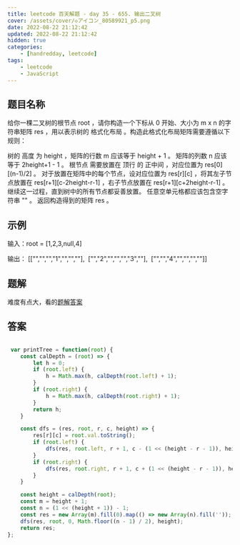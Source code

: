 ```yaml
---
title: leetcode 百天解题 - day 35 - 655. 输出二叉树
cover: /assets/cover/◇アイコン_80589921_p5.png
date: 2022-08-22 21:12:42
updated: 2022-08-22 21:12:42
hidden: true
categories:
    - [handredday, leetcode]
tags:
    - leetcode
    - JavaScript
---
```


## 题目名称

给你一棵二叉树的根节点 root ，请你构造一个下标从 0 开始、大小为 m x n 的字符串矩阵 res ，用以表示树的 格式化布局 。构造此格式化布局矩阵需要遵循以下规则：

树的 高度 为 height ，矩阵的行数 m 应该等于 height + 1 。
矩阵的列数 n 应该等于 2height+1 - 1 。
根节点 需要放置在 顶行 的 正中间 ，对应位置为 res[0][(n-1)/2] 。
对于放置在矩阵中的每个节点，设对应位置为 res[r][c] ，将其左子节点放置在 res[r+1][c-2height-r-1] ，右子节点放置在 res[r+1][c+2height-r-1] 。
继续这一过程，直到树中的所有节点都妥善放置。
任意空单元格都应该包含空字符串 "" 。
返回构造得到的矩阵 res 。

## 示例
输入：root = [1,2,3,null,4]

输出：
[["","","","1","","",""],
 ["","2","","","","3",""],
 ["","","4","","","",""]]

## 题解

难度有点大，看的[题解答案](https://leetcode.cn/problems/print-binary-tree/solution/shu-chu-er-cha-shu-by-leetcode-solution-cnxu/)

## 答案

~~~js

 var printTree = function(root) {
    const calDepth = (root) => {
        let h = 0;
        if (root.left) {
            h = Math.max(h, calDepth(root.left) + 1);
        }
        if (root.right) {
            h = Math.max(h, calDepth(root.right) + 1);
        }
        return h;
    }

    const dfs = (res, root, r, c, height) => {
        res[r][c] = root.val.toString();
        if (root.left) {
            dfs(res, root.left, r + 1, c - (1 << (height - r - 1)), height);
        }
        if (root.right) {
            dfs(res, root.right, r + 1, c + (1 << (height - r - 1)), height);
        }
    }

    const height = calDepth(root);
    const m = height + 1;
    const n = (1 << (height + 1)) - 1;
    const res = new Array(m).fill(0).map(() => new Array(n).fill(''));
    dfs(res, root, 0, Math.floor((n - 1) / 2), height);
    return res;
};
~~~

